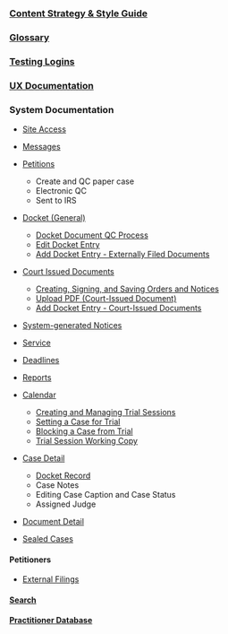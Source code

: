 ### [Content Strategy & Style Guide](./Content-Strategy-&-Style-Guide.md)

### [Glossary](https://github.com/flexion/ef-cms/wiki/Glossary) 

### [Testing Logins](https://github.com/flexion/ef-cms/wiki/Testing-Logins)

### [UX Documentation](https://github.com/flexion/ef-cms/wiki/UX-Documentation)

### System Documentation 
* [Site Access](https://github.com/flexion/ef-cms/wiki/Site-Access)
* [Messages](https://github.com/flexion/ef-cms/wiki/Messages) 
* [Petitions](https://github.com/flexion/ef-cms/wiki/Petitions)
   * Create and QC paper case 
   * Electronic QC
   * Sent to IRS 
* [Docket (General)](https://github.com/flexion/ef-cms/wiki/Docket-(General)) 
   * [Docket Document QC Process](https://github.com/flexion/ef-cms/wiki/Docket-Document-QC-Process)
   * [Edit Docket Entry](https://github.com/flexion/ef-cms/wiki/Edit-Docket-Record)
   * [Add Docket Entry - Externally Filed Documents](https://github.com/flexion/ef-cms/wiki/Add-Docket-Entry---Externally-Filed-Documents)
* [Court Issued Documents](https://github.com/flexion/ef-cms/wiki/Court-Issued-Documents)
   * [Creating, Signing, and Saving Orders and Notices](https://github.com/flexion/ef-cms/wiki/Creating,-Signing,-and-Saving-Orders-and-Notices)   
   * [Upload PDF (Court-Issued Document)](https://github.com/flexion/ef-cms/wiki/Upload-PDF-(Court-Issued-Document)) 
   * [Add Docket Entry - Court-Issued Documents](https://github.com/flexion/ef-cms/wiki/Add-Docket-Entry---Court-Issued-Documents)
* [System-generated Notices](https://github.com/flexion/ef-cms/wiki/System-Generated-Notices)
* [Service](https://github.com/flexion/ef-cms/wiki/Service) 
* [Deadlines](https://github.com/flexion/ef-cms/wiki/Deadlines)
* [Reports](https://github.com/flexion/ef-cms/wiki/Reports)
* [Calendar](https://github.com/flexion/ef-cms/wiki/Calendar) 
  * [Creating and Managing Trial Sessions](https://github.com/flexion/ef-cms/wiki/Creating-and-Managing-Trial-Sessions) 
  * [Setting a Case for Trial](https://github.com/flexion/ef-cms/wiki/Setting-a-Case-for-Trial)
  * [Blocking a Case from Trial](https://github.com/flexion/ef-cms/wiki/Blocking-a-Case-from-Trial)
  * [Trial Session Working Copy ](https://github.com/flexion/ef-cms/wiki/Trial-Session-Working-Copy)

* [Case Detail](https://github.com/flexion/ef-cms/wiki/Case-Detail) 
  * [Docket Record](https://github.com/flexion/ef-cms/wiki/Docket-Record) 
  * Case Notes 
  * Editing Case Caption and Case Status
  * Assigned Judge 

* [Document Detail](https://github.com/flexion/ef-cms/wiki/Document-Detail)
* [Sealed Cases](https://github.com/flexion/ef-cms/wiki/Sealed-Cases)
#### Petitioners 
* [External Filings](https://github.com/flexion/ef-cms/wiki/External-Filings)

#### [Search](https://github.com/flexion/ef-cms/wiki/Search) 

#### [Practitioner Database](https://github.com/flexion/ef-cms/wiki/Practitioner-Database)
